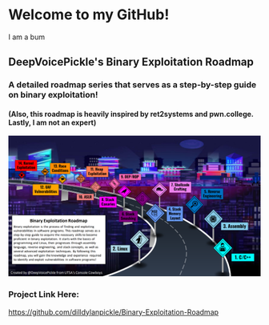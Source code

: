 # Welcome to my GitHub!
I am a bum

## DeepVoicePickle's Binary Exploitation Roadmap
### A detailed roadmap series that serves as a step-by-step guide on binary exploitation!
#### (Also, this roadmap is heavily inspired by ret2systems and pwn.college. Lastly, I am not an expert)
![Demo!](/demo/Binary-Exploitation-Roadmap-v2.png)

### Project Link Here:
https://github.com/dilldylanpickle/Binary-Exploitation-Roadmap
